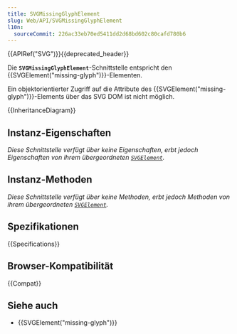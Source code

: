 ```yaml
---
title: SVGMissingGlyphElement
slug: Web/API/SVGMissingGlyphElement
l10n:
  sourceCommit: 226ac33eb70ed5411dd2d68bd602c80cafd780b6
---
```


{{APIRef("SVG")}}{{deprecated_header}}

Die **`SVGMissingGlyphElement`**-Schnittstelle entspricht den {{SVGElement("missing-glyph")}}-Elementen.

Ein objektorientierter Zugriff auf die Attribute des {{SVGElement("missing-glyph")}}-Elements über das SVG DOM ist nicht möglich.

{{InheritanceDiagram}}

## Instanz-Eigenschaften

_Diese Schnittstelle verfügt über keine Eigenschaften, erbt jedoch Eigenschaften von ihrem übergeordneten [`SVGElement`](/de/docs/Web/API/SVGElement)._

## Instanz-Methoden

_Diese Schnittstelle verfügt über keine Methoden, erbt jedoch Methoden von ihrem übergeordneten [`SVGElement`](/de/docs/Web/API/SVGElement)._

## Spezifikationen

{{Specifications}}

## Browser-Kompatibilität

{{Compat}}

## Siehe auch

- {{SVGElement("missing-glyph")}}
